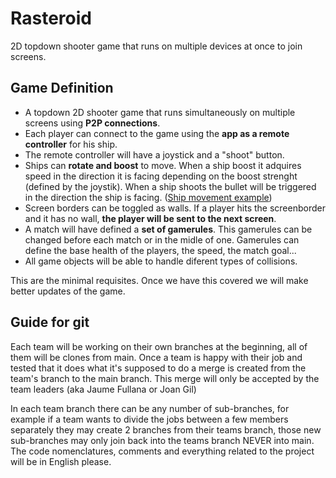 
# Rasteroid
2D topdown shooter game that runs on multiple devices at once to join screens.

## Game Definition
- A topdown 2D shooter game that runs simultaneously on multiple screens using __P2P connections__. 
- Each player can connect to the game using the __app as a remote controller__ for his ship.
- The remote controller will have a joystick and a "shoot" button.
- Ships can __rotate and boost__ to move. When a ship boost it adquires speed in the direction it is facing depending on the boost strenght (defined by the joystik). When a ship shoots the bullet will be triggered in the direction the ship is facing. ([Ship movement example](https://www.youtube.com/watch?v=WYSupJ5r2zo))
- Screen borders can be toggled as walls. If a player hits the screenborder and it has no wall, __the player will be sent to the next screen__.
- A match will have defined a __set of gamerules__. This gamerules can be changed before each match or in the midle of one. Gamerules can define the base health of the players, the speed, the match goal...
- All game objects will be able to handle diferent types of collisions.

This are the minimal requisites. Once we have this covered we will make better updates of the game.

## Guide for git
Each team will be working on their own branches at the beginning, all of them will be clones from main.
Once a team is happy with their job and tested that it does what it's supposed to do a merge is created from the team's branch to the main branch.
This merge will only be accepted by the team leaders (aka Jaume Fullana or Joan Gil)

In each team branch there can be any number of sub-branches, for example if a team wants to divide the jobs between a few members separately they may create 2 branches from their teams branch, those new sub-branches may only join back into the teams branch NEVER into main.
The code nomenclatures, comments and everything related to the project will be in English please.
